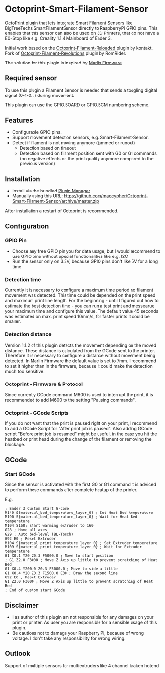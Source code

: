 # Octoprint-Smart-Filament-Sensor

[OctoPrint](http://octoprint.org/) plugin that lets integrate Smart Filament Sensors like BigTreeTechs SmartFilamentSensor directly to RaspberryPi GPIO pins. This enables that this sensor can also be used on 3D Printers, that do not have a E0-Stop like e.g. Creality 1.1.4 Mainboard of Ender 3.

Initial work based on the [Octoprint-Filament-Reloaded](https://github.com/kontakt/Octoprint-Filament-Reloaded) plugin by kontakt.
Fork of [Octoprint-Filament-Revolutions](https://github.com/RomRider/Octoprint-Filament-Revolutions) plugin by RomRider.

The solution for this plugin is inspired by [Marlin Firmware](https://github.com/MarlinFirmware/Marlin)

## Required sensor

To use this plugin a Filament Sensor is needed that sends a toogling digital signal (0-1-0...) during movement.

This plugin can use the GPIO.BOARD or GPIO.BCM numbering scheme.

## Features

* Configurable GPIO pins.
* Support movement detection sensors, e.g. Smart-Filament-Sensor.
* Detect if filament is not moving anymore (jammed or runout)
    * Detection based on timeout
    * Detection based on filament position sent with G0 or G1 commands (no negative effects on the print quality anymore compared to the previous version)

## Installation

* Install via the bundled [Plugin Manager](https://github.com/foosel/OctoPrint/wiki/Plugin:-Plugin-Manager).
* Manually using this URL: https://github.com/maocypher/Octoprint-Smart-Filament-Sensor/archive/master.zip

After installation a restart of Octoprint is recommended.

## Configuration
### GPIO Pin
* Choose any free GPIO pin you for data usage, but I would recommend to use GPIO pins without special functionalities like e.g. I2C
* Run the sensor only on 3.3V, because GPIO pins don't like 5V for a long time

### Detection time
Currently it is necessary to configure a maximum time period no filament movement was detected. This time could be depended on the print speed and maximum print line length. For the beginning - until I figured out how to estimate the best detection time - you can run a test print and messearue your maximum time and configure this value.
The default value 45 seconds was estimated on max. print speed 10mm/s, for faster prints it could be smaller.

### Detection distance
Version 1.1.2 of this plugin detects the movement depending on the moved distance. These distance is calculated from the GCode sent to the printer. Therefore it is necessary to configure a distance without movement being detected. In Marlin Firmware the default value is set to 7mm. I recommend to set it higher than in the firmware, because it could make the detection much too sensitive.

### Octoprint - Firmware & Protocol
Since currently GCode command M600 is used to interrupt the print, it is recommended to add M600 to the setting "Pausing commands".

### Octoprint - GCode Scripts
If you do not want that the print is paused right on your print, I recommend to add a GCode Script for "After print job is paused". Also adding GCode script "Before print job is resumed" might be useful, in the case you hit the heatbed or print head during the change of the filament or removing the blockage.

## GCode
### Start GCode
Since the sensor is activated with the first G0 or G1 command it is adviced to perform these commands after complete heatup of the printer.

E.g.
```
; Ender 3 Custom Start G-code
M140 S{material_bed_temperature_layer_0} ; Set Heat Bed temperature
M190 S{material_bed_temperature_layer_0} ; Wait for Heat Bed temperature
M104 S160; start warming extruder to 160
G28 ; Home all axes
G29 ; Auto bed-level (BL-Touch)
G92 E0 ; Reset Extruder
M104 S{material_print_temperature_layer_0} ; Set Extruder temperature
M109 S{material_print_temperature_layer_0} ; Wait for Extruder temperature
G1 X0.1 Y20 Z0.3 F5000.0 ; Move to start position
; G1 Z2.0 F3000 ; Move Z Axis up little to prevent scratching of Heat Bed
G1 X0.4 Y200.0 Z0.3 F5000.0 ; Move to side a little
G1 X0.4 Y20 Z0.3 F1500.0 E30 ; Draw the second line
G92 E0 ; Reset Extruder
G1 Z2.0 F3000 ; Move Z Axis up little to prevent scratching of Heat Bed
; End of custom start GCode
```

## Disclaimer
* I as author of this plugin am not responsible for any damages on your print or printer. As user you are responsible for a sensible usage of this plugin.
* Be cautious not to damage your Raspberry Pi, because of wrong voltage. I don't take any responsibility for wrong wiring.

## Outlook
Support of multiple sensors for multiextruders like 4 channel kraken hotend